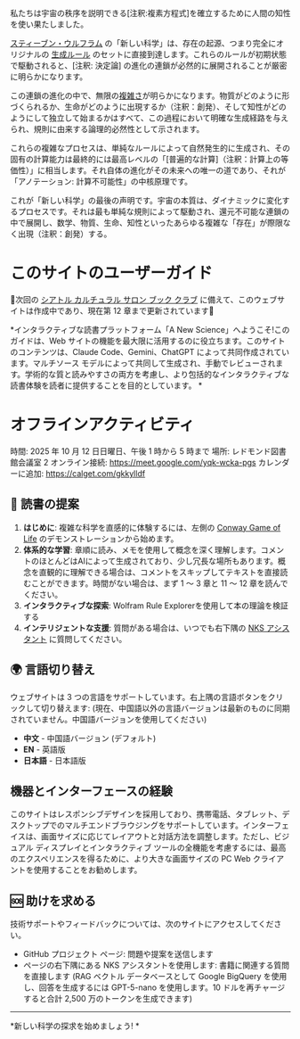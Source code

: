 私たちは宇宙の秩序を説明できる[注釈:複素方程式]を確立するために人間の知性を使い果たしました。

[スティーブン・ウルフラム](注釈:stephen-wolfram) の「新しい科学」は、存在の起源、つまり完全にオリジナルの [生成ルール](注釈:生成ルール) のセットに直接到達します。これらのルールが初期状態で駆動されると、[注釈: 決定論] の進化の連鎖が必然的に展開されることが厳密に明らかになります。

この連鎖の進化の中で、無限の[複雑さ](注釈:複雑さ)が明らかになります。物質がどのように形づくられるか、生命がどのように出現するか（注釈：創発）、そして知性がどのようにして独立して始まるかはすべて、この過程において明確な生成経路を与えられ、規則に由来する論理的必然性として示されます。

これらの複雑なプロセスは、単純なルールによって自然発生的に生成され、その固有の計算能力は最終的には最高レベルの「[普遍的な計算]（注釈：計算上の等価性）」に相当します。それ自体の進化がその未来への唯一の道であり、それが「アノテーション: 計算不可能性」の中核原理です。

これが「新しい科学」の最後の声明です。宇宙の本質は、ダイナミックに変化するプロセスです。それは最も単純な規則によって駆動され、還元不可能な連鎖の中で展開し、数学、物質、生命、知性といったあらゆる複雑な「存在」が際限なく出現（注釈：創発）する。

# このサイトのユーザーガイド

🚧次回の [シアトル カルチュラル サロン ブック クラブ](注釈:seattle-book-club) に備えて、このウェブサイトは作成中であり、現在第 12 章まで更新されています🚧

*インタラクティブな読書プラットフォーム「A New Science」へようこそ!このガイドは、Web サイトの機能を最大限に活用するのに役立ちます。このサイトのコンテンツは、Claude Code、Gemini、ChatGPT によって共同作成されています。マルチソース モデルによって共同して生成され、手動でレビューされます。学術的な質と読みやすさの両方を考慮し、より包括的なインタラクティブな読書体験を読者に提供することを目的としています。 *

# オフラインアクティビティ
時間: 2025 年 10 月 12 日日曜日、午後 1 時から 5 時まで
場所: レドモンド図書館会議室 2
オンライン接続: https://meet.google.com/yqk-wcka-pgs
カレンダーに追加: https://calget.com/gkkylldf

## 📖 読書の提案

1. **はじめに**: 複雑な科学を直感的に体験するには、左側の [Conway Game of Life](注釈:conways-game-of-life) のデモンストレーションから始めます。
2. **体系的な学習**: 章順に読み、メモを使用して概念を深く理解します。コメントのほとんどはAIによって生成されており、少し冗長な場所もあります。概念を直観的に理解できる場合は、コメントをスキップしてテキストを直接読むことができます。時間がない場合は、まず 1 ～ 3 章と 11 ～ 12 章を読んでください。
3. **インタラクティブな探索**: Wolfram Rule Explorerを使用して本の理論を検証する
4. **インテリジェントな支援**: 質問がある場合は、いつでも右下隅の [NKS アシスタント](注釈:nks-assistant) に質問してください。


## 🌍 言語切り替え

ウェブサイトは 3 つの言語をサポートしています。右上隅の言語ボタンをクリックして切り替えます: (現在、中国語以外の言語バージョンは最新のものに同期されていません。中国語バージョンを使用してください)
- **中文** - 中国語バージョン (デフォルト)
- **EN** - 英語版
- **日本語** - 日本語版

## 機器とインターフェースの経験

このサイトはレスポンシブデザインを採用しており、携帯電話、タブレット、デスクトップでのマルチエンドブラウジングをサポートしています。インターフェイスは、画面サイズに応じてレイアウトと対話方法を調整します。ただし、ビジュアル ディスプレイとインタラクティブ ツールの全機能を考慮するには、最高のエクスペリエンスを得るために、より大きな画面サイズの PC Web クライアントを使用することをお勧めします。

## 🆘 助けを求める

技術サポートやフィードバックについては、次のサイトにアクセスしてください。
- GitHub プロジェクト ページ: 問題や提案を送信します
- ページの右下隅にある NKS アシスタントを使用します: 書籍に関連する質問を直接します (RAG ベクトル データベースとして Google BigQuery を使用し、回答を生成するには GPT-5-nano を使用します。10 ドルを再チャージすると合計 2,500 万のトークンを生成できます)

---

*新しい科学の探求を始めましょう! *